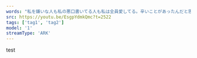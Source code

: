 ```yaml
---
words: "私を嫌いな人も私の悪口書いてる人も私は全員愛してる。辛いことがあったんだと思う。そういう人は人を攻撃しなければやっていけないぐらい辛い気持ちなんだと思う。最後に私が愛してあげないとその人は救われない。"
src: https://youtu.be/EsgpYdmkQmc?t=2522
tags: ['tag1', 'tag2']
model: '1'
streamType: 'ARK'
---
```


test
<!-- https://twitter.com/aya_holo/status/1407246889003618314 -->

